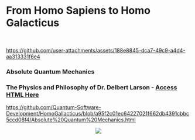 <br>

# From Homo Sapiens to Homo Galacticus 
 
<br>

https://github.com/user-attachments/assets/188e8845-dca7-49c9-a4d4-aa313331f6e4


### Absolute Quantum Mechanics


### The Physics and Philosophy of Dr. Delbert Larson - [Access HTML Here]()



https://github.com/Quantum-Software-Development/HomoGallacticus/blob/a95f2c01ec64227021f662db4391cbbc5ccd08f4/Absolute%20Quantum%20Mechanics.html



 <p align="center">
<img src="https://github.com/user-attachments/assets/e7238014-4354-44c0-b4b9-e2a15b5c0fe8"/>
